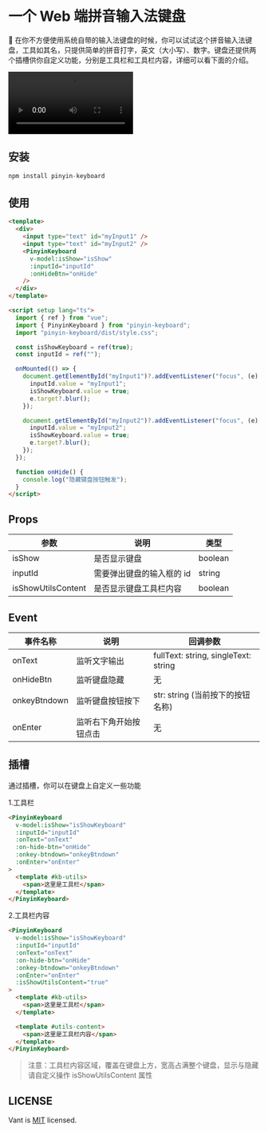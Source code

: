 # 一个 Web 端拼音输入法键盘

🚀 在你不方便使用系统自带的输入法键盘的时候，你可以试试这个拼音输入法键盘，工具如其名，只提供简单的拼音打字，英文（大小写）、数字。键盘还提供两个插槽供你自定义功能，分别是工具栏和工具栏内容，详细可以看下面的介绍。

<video width="250" src="./docs/preview.mp4"></video>

## 安装

```js
npm install pinyin-keyboard
```

## 使用

```html
<template>
  <div>
    <input type="text" id="myInput1" />
    <input type="text" id="myInput2" />
    <PinyinKeyboard
      v-model:isShow="isShow"
      :inputId="inputId"
      :onHideBtn="onHide"
    />
  </div>
</template>

<script setup lang="ts">
  import { ref } from "vue";
  import { PinyinKeyboard } from "pinyin-keyboard";
  import "pinyin-keyboard/dist/style.css";

  const isShowKeyboard = ref(true);
  const inputId = ref("");

  onMounted(() => {
    document.getElementById("myInput1")?.addEventListener("focus", (e) => {
      inputId.value = "myInput1";
      isShowKeyboard.value = true;
      e.target?.blur();
    });

    document.getElementById("myInput2")?.addEventListener("focus", (e) => {
      inputId.value = "myInput2";
      isShowKeyboard.value = true;
      e.target?.blur();
    });
  });

  function onHide() {
    console.log("隐藏键盘按钮触发");
  }
</script>
```

## Props

| 参数               | 说明                      | 类型    |
| ------------------ | ------------------------- | ------- |
| isShow             | 是否显示键盘              | boolean |
| inputId            | 需要弹出键盘的输入框的 id | string  |
| isShowUtilsContent | 是否显示键盘工具栏内容    | boolean |

## Event

| 事件名称     | 说明                   | 回调参数                             |
| ------------ | ---------------------- | ------------------------------------ |
| onText       | 监听文字输出           | fullText: string, singleText: string |
| onHideBtn    | 监听键盘隐藏           | 无                                   |
| onkeyBtndown | 监听键盘按钮按下       | str: string (当前按下的按钮名称)     |
| onEnter      | 监听右下角开始按钮点击 | 无                                   |

## 插槽

通过插槽，你可以在键盘上自定义一些功能

1.工具栏

```html
<PinyinKeyboard
  v-model:isShow="isShowKeyboard"
  :inputId="inputId"
  :onText="onText"
  :on-hide-btn="onHide"
  :onkey-btndown="onkeyBtndown"
  :onEnter="onEnter"
>
  <template #kb-utils>
    <span>这里是工具栏</span>
  </template>
</PinyinKeyboard>
```

2.工具栏内容

```html
<PinyinKeyboard
  v-model:isShow="isShowKeyboard"
  :inputId="inputId"
  :onText="onText"
  :on-hide-btn="onHide"
  :onkey-btndown="onkeyBtndown"
  :onEnter="onEnter"
  :isShowUtilsContent="true"
>
  <template #kb-utils>
    <span>这里是工具栏</span>
  </template>

  <template #utils-content>
    <span>这里是工具栏内容</span>
  </template>
</PinyinKeyboard>
```

> 注意：工具栏内容区域，覆盖在键盘上方，宽高占满整个键盘，显示与隐藏请自定义操作 isShowUtilsContent 属性

## LICENSE

Vant is [MIT](https://github.com/youzan/vant/blob/main/LICENSE) licensed.
